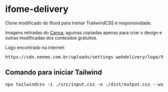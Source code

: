 # ifome-delivery

Clone modificado do Ifood para treinar TrailwindCSS e responsividade.

Imagens retiradas do <a href="https://www.canva.com/">Canva</a>, agumas copiadas apenas para criar o design e outras modificadas dos conteúdos gratuitos.

Logo encontrado na internet:

<pre>
https://cdn.neemo.com.br/uploads/settings_webdelivery/logo/921/imagem_logo.png
</pre>

## Comando para iniciar Tailwind

<pre>
npx tailwindcss -i ./src/input.css -o ./dist/output.css --watch
</pre>
